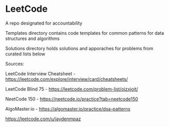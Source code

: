 # LeetCode
A repo designated for accountability

Templates directory contains code templates for common patterns for data structures and algorithms

Solutions directory holds solutions and apporaches for problems from curated lists below

Sources:

LeetCode Interview Cheatsheet - https://leetcode.com/explore/interview/card/cheatsheets/

LeetCode Blind 75 - https://leetcode.com/problem-list/oizxjoit/

NeetCode 150 - https://neetcode.io/practice?tab=neetcode150

AlgoMaster.io - https://algomaster.io/practice/dsa-patterns

https://leetcode.com/u/jaydenmpaz
